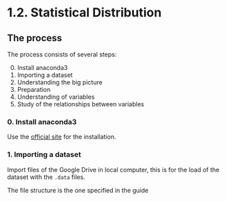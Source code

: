 # 1.2. Statistical Distribution

## The process

The process consists of several steps:

0. Install anaconda3
1. Importing a dataset
2. Understanding the big picture
3. Preparation
4. Understanding of variables
5. Study of the relationships between variables

### 0. Install anaconda3

Use the [official site](https://www.anaconda.com/products/distribution) for the installation.

### 1. Importing a dataset

Import files of the Google Drive in local computer, this is for the load of the dataset with the `.data` files.

The file structure is the one specified in the guide
